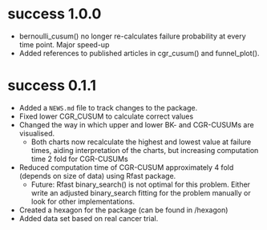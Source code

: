 # success 1.0.0

* bernoulli_cusum() no longer re-calculates failure probability at every time point. Major speed-up
* Added references to published articles in cgr_cusum() and funnel_plot().



# success 0.1.1

* Added a `NEWS.md` file to track changes to the package.
* Fixed lower CGR_CUSUM to calculate correct values
* Changed the way in which upper and lower BK- and CGR-CUSUMs are visualised.
  * Both charts now recalculate the highest and lowest value at failure times, aiding interpretation of the charts, but increasing computation time 2 fold for CGR-CUSUMs
* Reduced computation time of CGR-CUSUM approximately 4 fold (depends on size of data) using Rfast package. 
  * Future: Rfast binary_search() is not optimal for this problem. Either write an adjusted binary_search fitting for the problem manually or look for other implementations.
* Created a hexagon for the package (can be found in /hexagon)
* Added data set based on real cancer trial.
